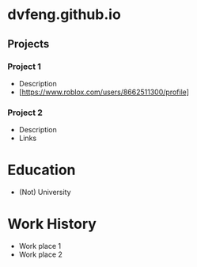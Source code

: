 # dvfeng.github.io

## Projects
### Project 1
- Description
- [https://www.roblox.com/users/8662511300/profile]


### Project 2
- Description
- Links

# Education
- (Not) University

# Work History
- Work place 1
- Work place 2
